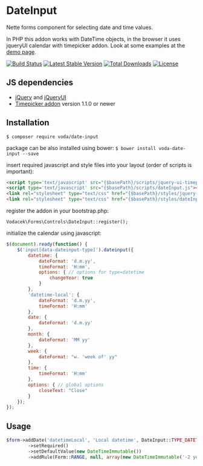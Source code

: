 DateInput
=========
Nette forms component for selecting date and time values.

In PHP this addon works with DateTime objects, in the browser it uses jqueryUI calendar with timepicker addon. Look at some examples at the [demo page](http://date-input.vodacek.eu/).


[![Build Status](https://travis-ci.org/voda/DateInput.svg?branch=master)](https://travis-ci.org/voda/DateInput)
[![Latest Stable Version](https://poser.pugx.org/voda/date-input/v/stable)](https://packagist.org/packages/voda/date-input)
[![Total Downloads](https://poser.pugx.org/voda/date-input/downloads)](https://packagist.org/packages/voda/date-input)
[![License](https://poser.pugx.org/voda/date-input/license)](https://packagist.org/packages/voda/date-input)


JS dependencies
---------------
 * [jQuery](http://jquery.com/) and [jQueryUI](http://jqueryui.com/)
 * [Timepicker addon](http://trentrichardson.com/examples/timepicker/) version 1.1.0 or newer

Installation
------------

`$ composer require voda/date-input`

package can be also installed using bower: `$ bower install voda-date-input --save`

insert required javascript and style files into your layout (order of scripts is important):
```html
<script type='text/javascript' src="{$basePath}/scripts/jquery-ui-timepicker-addon.js"></script>
<script type='text/javascript' src="{$basePath}/scripts/dateInput.js"></script>
<link rel="stylesheet" type="text/css" href="{$basePath}/styles/jquery-ui-timepicker-addon.css">
<link rel="stylesheet" type="text/css" href="{$basePath}/styles/dateInput.css">
```
register the addon in your bootstrap.php:
```
Vodacek\Forms\Controls\DateInput::register();
```
initialize the calendar using javascript:
```js
$(document).ready(function() {
    $('input[data-dateinput-type]').dateinput({
        datetime: {
            dateFormat: 'd.m.yy',
            timeFormat: 'H:mm',
            options: { // options for type=datetime
                changeYear: true
            }
        },
        'datetime-local': {
            dateFormat: 'd.m.yy',
            timeFormat: 'H:mm'
        },
        date: {
            dateFormat: 'd.m.yy'
        },
        month: {
            dateFormat: 'MM yy'
        },
        week: {
            dateFormat: "w. 'week of' yy"
        },
        time: {
            timeFormat: 'H:mm'
        },
        options: { // global options
            closeText: "Close"
        }
    });
});
```

Usage
-----
```php
$form->addDate('datetimeLocal', 'Local datetime', DateInput::TYPE_DATETIME_LOCAL)
        ->setRequired()
        ->setDefaultValue(new DateTimeImmutable())
        ->addRule(Form::RANGE, null, array(new DateTimeImmutable('-2 years'), new DateTimeImmutable('+2 years')));
```
